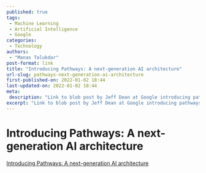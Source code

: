 ```yaml
---
published: true
tags:
 - Machine Learning
 - Artificial Intelligence
 - Google
categories:
 - Technology
authors:
 - "Manas Talukdar"
post-format: link
title: "Introducing Pathways: A next-generation AI architecture"
url-slug: pathways-next-generation-ai-architecture
first-published-on: 2022-01-02 18:44
last-updated-on: 2022-01-02 18:44
meta:
 description: "Link to blob post by Jeff Dean at Google introducing pathways, a next-generation of AI architecture."
excerpt: "Link to blob post by Jeff Dean at Google introducing pathways, a next-generation of AI architecture."
---
```


# Introducing Pathways: A next-generation AI architecture

[Introducing Pathways: A next-generation AI architecture](https://blog.google/technology/ai/introducing-pathways-next-generation-ai-architecture/)
